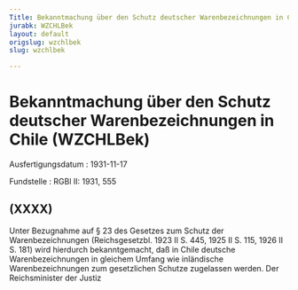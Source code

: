 ```yaml
---
Title: Bekanntmachung über den Schutz deutscher Warenbezeichnungen in Chile
jurabk: WZCHLBek
layout: default
origslug: wzchlbek
slug: wzchlbek

---
```


# Bekanntmachung über den Schutz deutscher Warenbezeichnungen in Chile (WZCHLBek)

Ausfertigungsdatum
:   1931-11-17

Fundstelle
:   RGBl II: 1931, 555



## (XXXX)

Unter Bezugnahme auf § 23 des Gesetzes zum Schutz der Warenbezeichnungen (Reichsgesetzbl. 1923 II S. 445, 1925 II S. 115, 1926 II S. 181) wird hierdurch bekanntgemacht, daß in Chile deutsche Warenbezeichnungen in gleichem Umfang wie inländische Warenbezeichnungen zum gesetzlichen Schutze zugelassen werden.
Der Reichsminister der Justiz


